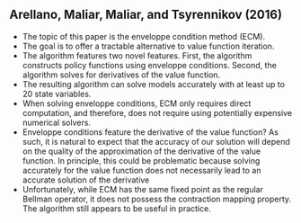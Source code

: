 ## Arellano, Maliar, Maliar, and Tsyrennikov (2016)

- The topic of this paper is the enveloppe condition method (ECM).
- The goal is to offer a tractable alternative to value function iteration.
- The algorithm features two novel features. First, the algorithm constructs policy functions using enveloppe conditions. Second, the algorithm solves for derivatives of the value function.
- The resulting algorithm can solve models accurately with at least up to 20 state variables.
- When solving enveloppe conditions, ECM only requires direct computation, and therefore, does not require using potentially expensive numerical solvers.
- Enveloppe conditions feature the derivative of the value function? As such, it is natural to expect that the accuracy of our solution will depend on the quality of the approximation of the derivative of the value function. In principle, this could be problematic because solving accurately for the value function does not necessarily lead to an accurate solution of the derivative 
- Unfortunately, while ECM has the same fixed point as the regular Bellman operator, it does not possess the contraction mapping property. The algorithm still appears to be useful in practice.